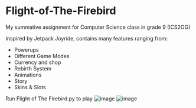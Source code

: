 # Flight-of-The-Firebird
My summative assignment for Computer Science class in grade 9 (ICS2OG)

Inspired by Jetpack Joyride, contains many features ranging from:
- Powerups
- Different Game Modes
- Currency and shop
- Rebirth System
- Animations
- Story
- Skins & Slots

Run Flight of The Firebird.py to play
![image](https://github.com/user-attachments/assets/cb39e4e1-b097-4264-b931-91f96fa3be1b)
![image](https://github.com/user-attachments/assets/dc8dd47f-854d-4994-af99-7fced89fce7a)

